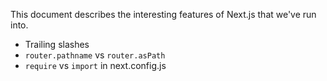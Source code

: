 This document describes the interesting features of Next.js that we've run into.

- Trailing slashes
- `router.pathname` vs `router.asPath`
- `require` vs `import` in next.config.js

